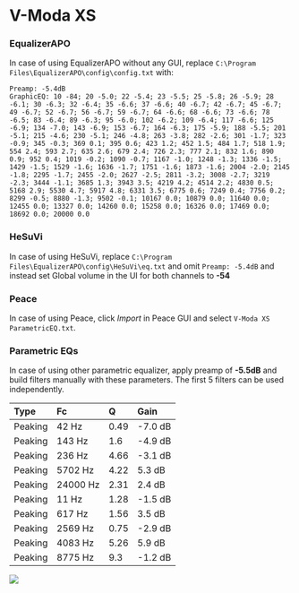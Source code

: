 # V-Moda XS

### EqualizerAPO
In case of using EqualizerAPO without any GUI, replace `C:\Program Files\EqualizerAPO\config\config.txt`
with:
```
Preamp: -5.4dB
GraphicEQ: 10 -84; 20 -5.0; 22 -5.4; 23 -5.5; 25 -5.8; 26 -5.9; 28 -6.1; 30 -6.3; 32 -6.4; 35 -6.6; 37 -6.6; 40 -6.7; 42 -6.7; 45 -6.7; 49 -6.7; 52 -6.7; 56 -6.7; 59 -6.7; 64 -6.6; 68 -6.6; 73 -6.6; 78 -6.5; 83 -6.4; 89 -6.3; 95 -6.0; 102 -6.2; 109 -6.4; 117 -6.6; 125 -6.9; 134 -7.0; 143 -6.9; 153 -6.7; 164 -6.3; 175 -5.9; 188 -5.5; 201 -5.1; 215 -4.6; 230 -5.1; 246 -4.8; 263 -3.8; 282 -2.6; 301 -1.7; 323 -0.9; 345 -0.3; 369 0.1; 395 0.6; 423 1.2; 452 1.5; 484 1.7; 518 1.9; 554 2.4; 593 2.7; 635 2.6; 679 2.4; 726 2.3; 777 2.1; 832 1.6; 890 0.9; 952 0.4; 1019 -0.2; 1090 -0.7; 1167 -1.0; 1248 -1.3; 1336 -1.5; 1429 -1.5; 1529 -1.6; 1636 -1.7; 1751 -1.6; 1873 -1.6; 2004 -2.0; 2145 -1.8; 2295 -1.7; 2455 -2.0; 2627 -2.5; 2811 -3.2; 3008 -2.7; 3219 -2.3; 3444 -1.1; 3685 1.3; 3943 3.5; 4219 4.2; 4514 2.2; 4830 0.5; 5168 2.9; 5530 4.7; 5917 4.8; 6331 3.5; 6775 0.6; 7249 0.4; 7756 0.2; 8299 -0.5; 8880 -1.3; 9502 -0.1; 10167 0.0; 10879 0.0; 11640 0.0; 12455 0.0; 13327 0.0; 14260 0.0; 15258 0.0; 16326 0.0; 17469 0.0; 18692 0.0; 20000 0.0
```

### HeSuVi
In case of using HeSuVi, replace `C:\Program Files\EqualizerAPO\config\HeSuVi\eq.txt` and omit `Preamp:
-5.4dB` and instead set Global volume in the UI for both channels to **-54**

### Peace
In case of using Peace, click *Import* in Peace GUI and select `V-Moda XS ParametricEQ.txt`.

### Parametric EQs
In case of using other parametric equalizer, apply preamp of **-5.5dB** and build filters manually with
these parameters. The first 5 filters can be used independently.

| Type    | Fc       |    Q | Gain    |
|:--------|:---------|:-----|:--------|
| Peaking | 42 Hz    | 0.49 | -7.0 dB |
| Peaking | 143 Hz   | 1.6  | -4.9 dB |
| Peaking | 236 Hz   | 4.66 | -3.1 dB |
| Peaking | 5702 Hz  | 4.22 | 5.3 dB  |
| Peaking | 24000 Hz | 2.31 | 2.4 dB  |
| Peaking | 11 Hz    | 1.28 | -1.5 dB |
| Peaking | 617 Hz   | 1.56 | 3.5 dB  |
| Peaking | 2569 Hz  | 0.75 | -2.9 dB |
| Peaking | 4083 Hz  | 5.26 | 5.9 dB  |
| Peaking | 8775 Hz  | 9.3  | -1.2 dB |

![](https://raw.githubusercontent.com/jaakkopasanen/AutoEq/master/results/headphonecom/sbaf-serious/V-Moda%20XS/V-Moda%20XS.png)
